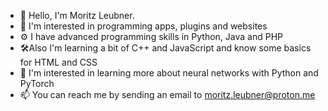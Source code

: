 - 👋 Hello, I'm Moritz Leubner.
- 👀 I'm interested in programming apps, plugins and websites
- ⚙️ I have advanced programming skills in Python, Java and PHP
- 🛠️Also I'm learning a bit of C++ and JavaScript and know some basics for HTML and CSS
- 🌱 I'm interested in learning more about neural networks with Python and PyTorch
- 📫 You can reach me by sending an email to moritz.leubner@proton.me
